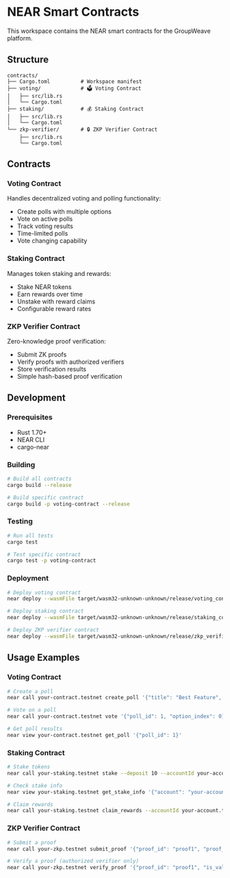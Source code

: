 # NEAR Smart Contracts

This workspace contains the NEAR smart contracts for the GroupWeave platform.

## Structure

```
contracts/
├── Cargo.toml          # Workspace manifest
├── voting/             # 🗳️ Voting Contract
│   ├── src/lib.rs
│   └── Cargo.toml
├── staking/            # 💰 Staking Contract
│   ├── src/lib.rs
│   └── Cargo.toml
└── zkp-verifier/       # 🔒 ZKP Verifier Contract
    ├── src/lib.rs
    └── Cargo.toml
```

## Contracts

### Voting Contract
Handles decentralized voting and polling functionality:
- Create polls with multiple options
- Vote on active polls
- Track voting results
- Time-limited polls
- Vote changing capability

### Staking Contract
Manages token staking and rewards:
- Stake NEAR tokens
- Earn rewards over time
- Unstake with reward claims
- Configurable reward rates

### ZKP Verifier Contract
Zero-knowledge proof verification:
- Submit ZK proofs
- Verify proofs with authorized verifiers
- Store verification results
- Simple hash-based proof verification

## Development

### Prerequisites
- Rust 1.70+
- NEAR CLI
- cargo-near

### Building
```bash
# Build all contracts
cargo build --release

# Build specific contract
cargo build -p voting-contract --release
```

### Testing
```bash
# Run all tests
cargo test

# Test specific contract
cargo test -p voting-contract
```

### Deployment
```bash
# Deploy voting contract
near deploy --wasmFile target/wasm32-unknown-unknown/release/voting_contract.wasm --accountId your-contract.testnet

# Deploy staking contract
near deploy --wasmFile target/wasm32-unknown-unknown/release/staking_contract.wasm --accountId your-staking.testnet

# Deploy ZKP verifier contract
near deploy --wasmFile target/wasm32-unknown-unknown/release/zkp_verifier_contract.wasm --accountId your-zkp.testnet
```

## Usage Examples

### Voting Contract
```bash
# Create a poll
near call your-contract.testnet create_poll '{"title": "Best Feature", "description": "Vote for the best feature", "options": ["Feature A", "Feature B", "Feature C"], "duration_minutes": 1440}' --accountId your-account.testnet

# Vote on a poll
near call your-contract.testnet vote '{"poll_id": 1, "option_index": 0}' --accountId your-account.testnet

# Get poll results
near view your-contract.testnet get_poll '{"poll_id": 1}'
```

### Staking Contract
```bash
# Stake tokens
near call your-staking.testnet stake --deposit 10 --accountId your-account.testnet

# Check stake info
near view your-staking.testnet get_stake_info '{"account": "your-account.testnet"}'

# Claim rewards
near call your-staking.testnet claim_rewards --accountId your-account.testnet
```

### ZKP Verifier Contract
```bash
# Submit a proof
near call your-zkp.testnet submit_proof '{"proof_id": "proof1", "proof_data": "base64_proof", "public_inputs": ["input1"], "verification_key": "vk_data"}' --accountId your-account.testnet

# Verify a proof (authorized verifier only)
near call your-zkp.testnet verify_proof '{"proof_id": "proof1", "is_valid": true}' --accountId verifier.testnet
```